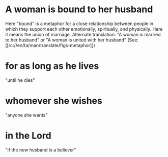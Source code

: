 # A woman is bound to her husband

Here "bound" is a metaphor for a close relationship between people in which they support each other emotionally, spiritually, and physically. Here it means the union of marriage. Alternate translation: "A woman is married to her husband" or "A woman is united with her husband" (See: [[rc://en/ta/man/translate/figs-metaphor]])

# for as long as he lives

"until he dies"

# whomever she wishes

"anyone she wants"

# in the Lord

"if the new husband is a believer"

